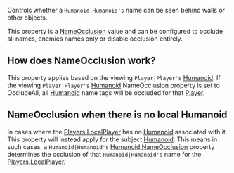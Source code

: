 Controls whether a `Humanoid|Humanoid's` name can be seen behind walls or other objects.

This property is a [NameOcclusion](https://developer.roblox.com/en-us/api-reference/enum/NameOcclusion) value and can be configured to occlude all names, enemies names only or disable occlusion entirely.

How does NameOcclusion work?
----------------------------

This property applies based on the viewing `Player|Player's` [Humanoid](https://developer.roblox.com/en-us/api-reference/class/Humanoid). If the viewing `Player|Player's` [Humanoid](https://developer.roblox.com/en-us/api-reference/class/Humanoid) NameOcclusion property is set to OccludeAll, all [Humanoid](https://developer.roblox.com/en-us/api-reference/class/Humanoid) name tags will be occluded for that [Player](https://developer.roblox.com/en-us/api-reference/class/Player).

NameOcclusion when there is no local Humanoid
---------------------------------------------

In cases where the [Players.LocalPlayer](https://developer.roblox.com/en-us/api-reference/property/Players/LocalPlayer) has no [Humanoid](https://developer.roblox.com/en-us/api-reference/class/Humanoid) associated with it. This property will instead apply for the subject [Humanoid](https://developer.roblox.com/en-us/api-reference/class/Humanoid). This means in such cases, a `Humanoid|Humanoid's` [Humanoid.NameOcclusion](https://developer.roblox.com/en-us/api-reference/property/Humanoid/NameOcclusion) property determines the occlusion of that `Humanoid|Humanoid's` name for the [Players.LocalPlayer](https://developer.roblox.com/en-us/api-reference/property/Players/LocalPlayer).